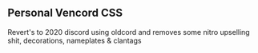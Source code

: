 ## Personal Vencord CSS
Revert's to 2020 discord using oldcord and removes some nitro upselling shit, decorations, nameplates & clantags
